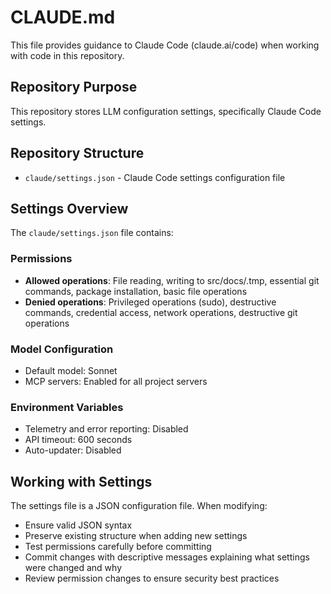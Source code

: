 # CLAUDE.md

This file provides guidance to Claude Code (claude.ai/code) when working with code in this repository.

## Repository Purpose

This repository stores LLM configuration settings, specifically Claude Code settings.

## Repository Structure

- `claude/settings.json` - Claude Code settings configuration file

## Settings Overview

The `claude/settings.json` file contains:

### Permissions
- **Allowed operations**: File reading, writing to src/docs/.tmp, essential git commands, package installation, basic file operations
- **Denied operations**: Privileged operations (sudo), destructive commands, credential access, network operations, destructive git operations

### Model Configuration
- Default model: Sonnet
- MCP servers: Enabled for all project servers

### Environment Variables
- Telemetry and error reporting: Disabled
- API timeout: 600 seconds
- Auto-updater: Disabled

## Working with Settings

The settings file is a JSON configuration file. When modifying:
- Ensure valid JSON syntax
- Preserve existing structure when adding new settings
- Test permissions carefully before committing
- Commit changes with descriptive messages explaining what settings were changed and why
- Review permission changes to ensure security best practices

